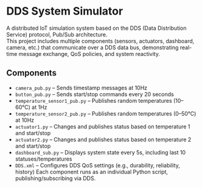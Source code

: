 # DDS System Simulator

A distributed IoT simulation system based on the DDS (Data Distribution Service) protocol, Pub/Sub architecture.  
This project includes multiple components (sensors, actuators, dashboard, camera, etc.) that communicate over a DDS data bus, demonstrating real-time message exchange, QoS policies, and system reactivity.

## Components
- `camera_pub.py` – Sends timestamp messages at 10Hz
- `button_pub.py` – Sends start/stop commands every 20 seconds
- `temperature_sensor1_pub.py` – Publishes random temperatures (10–60°C) at 1Hz
- `temperature_sensor2_pub.py` – Publishes random temperatures (0–50°C) at 10Hz
- `actuator1.py` – Changes and publishes status based on temperature 1 and start/stop
- `actuator2.py` – Changes and publishes status based on temperature 2 and start/stop
- `dashboard_sub.py` – Displays system state every 5s, including last 10 statuses/temperatures
- `DDS.xml` – Configures DDS QoS settings (e.g., durability, reliability, history)
Each component runs as an individual Python script, publishing/subscribing via DDS.
